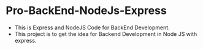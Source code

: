 # Pro-BackEnd-NodeJs-Express

- This is Express and NodeJS Code for BackEnd Development.
- This project is to get the idea for Backend Development in Node JS with express.
